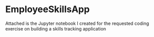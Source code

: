 # EmployeeSkillsApp
Attached is the Jupyter notebook I created for the requested coding exercise on building a skills tracking application
